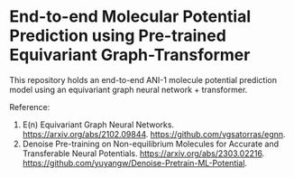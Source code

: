 # End-to-end Molecular Potential Prediction using Pre-trained Equivariant Graph-Transformer


This repository holds an end-to-end ANI-1 molecule potential prediction model using an equivariant graph neural network + transformer. 

Reference:
1. E(n) Equivariant Graph Neural Networks. https://arxiv.org/abs/2102.09844. https://github.com/vgsatorras/egnn.
2. Denoise Pre-training on Non-equilibrium Molecules for Accurate and Transferable Neural Potentials. https://arxiv.org/abs/2303.02216. https://github.com/yuyangw/Denoise-Pretrain-ML-Potential.
